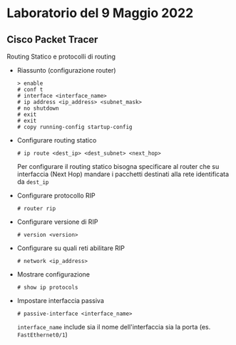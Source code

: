 # Laboratorio del 9 Maggio 2022

## Cisco Packet Tracer

Routing Statico e protocolli di routing

- Riassunto (configurazione router)
  
      > enable
      # conf t
      # interface <interface_name>
      # ip address <ip_address> <subnet_mask>
      # no shutdown
      # exit
      # exit
      # copy running-config startup-config

- Configurare routing statico

      # ip route <dest_ip> <dest_subnet> <next_hop>

  Per configurare il routing statico bisogna specificare al router che su interfaccia (Next Hop) mandare i pacchetti destinati alla rete identificata da `dest_ip`   

- Configurare protocollo RIP
      
      # router rip

- Configurare versione di RIP

      # version <version>

- Configurare su quali reti abilitare RIP

      # network <ip_address>

- Mostrare configurazione

      # show ip protocols

- Impostare interfaccia passiva

      # passive-interface <interface_name>

  `interface_name` include sia il nome dell'interfaccia sia la porta (es. `FastEthernet0/1`)
